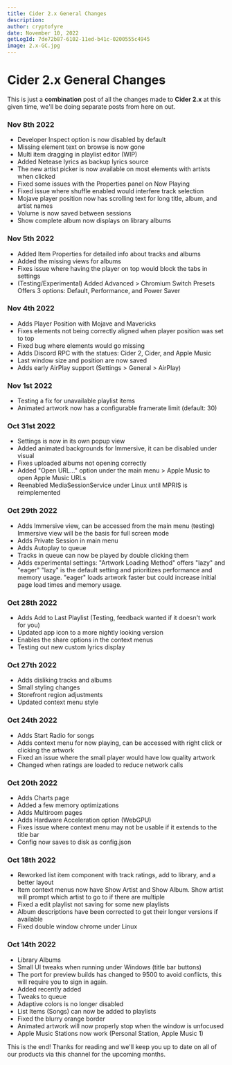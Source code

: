 ```yaml
---
title: Cider 2.x General Changes
description:
author: cryptofyre
date: November 10, 2022
getLogId: 7de72b87-6102-11ed-b41c-0200555c4945
image: 2.x-GC.jpg
---
```


# Cider 2.x General Changes

This is just a **combination** post of all the changes made to **Cider 2.x** at this given time, we'll be doing separate posts from here on out.

### Nov 8th 2022

- Developer Inspect option is now disabled by default
- Missing element text on browse is now gone
- Multi item dragging in playlist editor (WIP)
- Added Netease lyrics as backup lyrics source
- The new artist picker is now available on most elements with artists when clicked
- Fixed some issues with the Properties panel on Now Playing
- Fixed issue where shuffle enabled would interfere track selection
- Mojave player position now has scrolling text for long title, album, and artist names
- Volume is now saved between sessions
- Show complete album now displays on library albums

### Nov 5th 2022

- Added Item Properties for detailed info about tracks and albums
- Added the missing views for albums
- Fixes issue where having the player on top would block the tabs in settings
- (Testing/Experimental) Added Advanced > Chromium Switch Presets
  Offers 3 options: Default, Performance, and Power Saver

### Nov 4th 2022

- Adds Player Position with Mojave and Mavericks
- Fixes elements not being correctly aligned when player position was set to top
- Fixed bug where elements would go missing
- Adds Discord RPC with the statues: Cider 2, Cider, and Apple Music
- Last window size and position are now saved
- Adds early AirPlay support (Settings > General > AirPlay)

### Nov 1st 2022

- Testing a fix for unavailable playlist items
- Animated artwork now has a configurable framerate limit (default: 30)

### Oct 31st 2022

- Settings is now in its own popup view
- Added animated backgrounds for Immersive, it can be disabled under visual
- Fixes uploaded albums not opening correctly
- Added "Open URL..." option under the main menu > Apple Music to open Apple Music URLs
- Reenabled MediaSessionService under Linux until MPRIS is reimplemented

### Oct 29th 2022

- Adds Immersive view, can be accessed from the main menu (testing)
  Immersive view will be the basis for full screen mode
- Adds Private Session in main menu
- Adds Autoplay to queue
- Tracks in queue can now be played by double clicking them
- Adds experimental settings: "Artwork Loading Method" offers "lazy" and "eager"
  "lazy" is the default setting and prioritizes performance and memory usage.
  "eager" loads artwork faster but could increase initial page load times and memory usage.

### Oct 28th 2022

- Adds Add to Last Playlist (Testing, feedback wanted if it doesn't work for you)
- Updated app icon to a more nightly looking version
- Enables the share options in the context menus
- Testing out new custom lyrics display

### Oct 27th 2022

- Adds disliking tracks and albums
- Small styling changes
- Storefront region adjustments
- Updated context menu style

### Oct 24th 2022

- Adds Start Radio for songs
- Adds context menu for now playing, can be accessed with right click or clicking the artwork
- Fixed an issue where the small player would have low quality artwork
- Changed when ratings are loaded to reduce network calls

### Oct 20th 2022

- Adds Charts page
- Added a few memory optimizations
- Adds Multiroom pages
- Adds Hardware Acceleration option (WebGPU)
- Fixes issue where context menu may not be usable if it extends to the title bar
- Config now saves to disk as config.json

### Oct 18th 2022

- Reworked list item component with track ratings, add to library, and a better layout
- Item context menus now have Show Artist and Show Album. Show artist will prompt which artist to go to if there are multiple
- Fixed a edit playlist not saving for some new playlists
- Album descriptions have been corrected to get their longer versions if available
- Fixed double window chrome under Linux

### Oct 14th 2022

- Library Albums
- Small UI tweaks when running under Windows (title bar buttons)
- The port for preview builds has changed to 9500 to avoid conflicts, this will require you to sign in again.
- Added recently added
- Tweaks to queue
- Adaptive colors is no longer disabled
- List Items (Songs) can now be added to playlists
- Fixed the blurry orange border
- Animated artwork will now properly stop when the window is unfocused
- Apple Music Stations now work (Personal Station, Apple Music 1)

This is the end! Thanks for reading and we'll keep you up to date on all of our products via this channel for the upcoming months.
